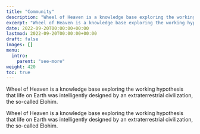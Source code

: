 ```yaml
---
title: "Community"
description: "Wheel of Heaven is a knowledge base exploring the working hypothesis that life on Earth was intelligently designed by an extraterrestrial civilization, the so-called Elohim."
excerpt: "Wheel of Heaven is a knowledge base exploring the working hypothesis that life on Earth was intelligently designed by an extraterrestrial civilization, the so-called Elohim."
date: 2022-09-20T00:00:00+00:00
lastmod: 2022-09-20T00:00:00+00:00
draft: false
images: []
menu:
  intro:
    parent: "see-more"
weight: 420
toc: true
---
```


Wheel of Heaven is a knowledge base exploring the working hypothesis that life on Earth was intelligently designed by an extraterrestrial civilization, the so-called Elohim.

Wheel of Heaven is a knowledge base exploring the working hypothesis that life on Earth was intelligently designed by an extraterrestrial civilization, the so-called Elohim.
